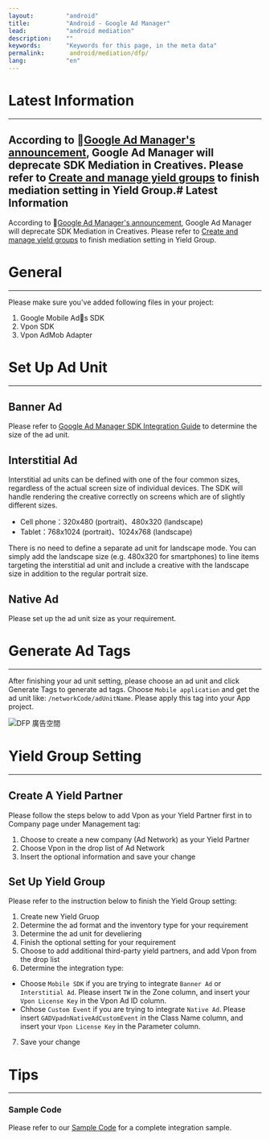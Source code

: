 ```yaml
---
layout:         "android"
title:          "Android - Google Ad Manager"
lead:           "android mediation"
description:    ""
keywords:       "Keywords for this page, in the meta data"
permalink:       android/mediation/dfp/
lang:           "en"
---
```

# Latest Information
---
According to [Google Ad Manager's announcement](https://support.google.com/admanager/answer/9020684), Google Ad Manager will deprecate SDK Mediation in Creatives. Please refer to [Create and manage yield groups](https://support.google.com/admanager/answer/7390828) to finish mediation setting in Yield Group.# Latest Information
---
According to [Google Ad Manager's announcement](https://support.google.com/admanager/answer/9020684), Google Ad Manager will deprecate SDK Mediation in Creatives. Please refer to [Create and manage yield groups](https://support.google.com/admanager/answer/7390828) to finish mediation setting in Yield Group.


# General
---
Please make sure you've added following files in your project:

1. Google Mobile Ads SDK
2. Vpon SDK
3. Vpon AdMob Adapter


# Set Up Ad Unit
---

## Banner Ad
Please refer to [Google Ad Manager SDK Integration Guide](https://developers.google.com/ad-manager/mobile-ads-sdk/android/banner#banner_sizes) to determine the size of the ad unit.

## Interstitial Ad
Interstitial ad units can be defined with one of the four common sizes, regardless of the actual screen size of individual devices. The SDK will handle rendering the creative correctly on screens which are of slightly different sizes.

* Cell phone：320x480 (portrait)、480x320 (landscape)
* Tablet：768x1024 (portrait)、1024x768 (landscape)

There is no need to define a separate ad unit for landscape mode. You can simply add the landscape size (e.g. 480x320 for smartphones) to line items targeting the interstitial ad unit and include a creative with the landscape size in addition to the regular portrait size.

## Native Ad
Please set up the ad unit size as your requirement.


# Generate Ad Tags
---
After finishing your ad unit setting, please choose an ad unit and click Generate Tags to generate ad tags. Choose `Mobile application` and get the ad unit like: `/networkCode/adUnitName`. Please apply this tag into your App project.

![DFP 廣告空間]

# Yield Group Setting
---

## Create A Yield Partner

Please follow the steps below to add Vpon as your Yield Partner first in to Company page under Management tag:

1. Choose to create a new company (Ad Network) as your Yield Partner
2. Choose Vpon in the drop list of Ad Network
3. Insert the optional information and save your change


## Set Up Yield Group

Please refer to the instruction below to finish the Yield Group setting:

1. Create new Yield Gruop
2. Determine the ad format and the inventory type for your requirement
3. Determine the ad unit for develiering
4. Finish the optional setting for your requirement
5. Choose to add additional third-party yield partners, and add Vpon from the drop list
6. Determine the integration type:
* Choose `Mobile SDK` if you are trying to integrate `Banner Ad` or `Interstitial Ad`. Please insert `TW` in the Zone column, and insert your `Vpon License Key` in the Vpon Ad ID column.
* Chhose `Custom Event` if you are trying to integrate `Native Ad`. Please insert `GADVpadnNativeAdCustomEvent` in the Class Name column, and insert your `Vpon License Key` in the Parameter column.
7. Save your change



# Tips
---

### Sample Code
Please refer to our [Sample Code] for a complete integration sample.


[integration guide]: ../../integration-guide
[Sample Code]: {{site.baseurl}}/android/download/#dfp
[Here]: https://www.google.com/dfp/
[DFP 廣告空間]: {{site.imgurl}}/AppAdManager_03.png
[DFP_Partner_English.png]: {{site.imgurl}}/DFP_Partner_English.png
[新增指定目標]: {{site.imgurl}}/AddTargeting.png
[廣告素材類型]: {{site.imgurl}}/SDKMediation.png
[Warning]: {{site.imgurl}}/DFP_EN2.png
[插頁尺寸]: {{site.imgurl}}/dfp_interstitial.png
